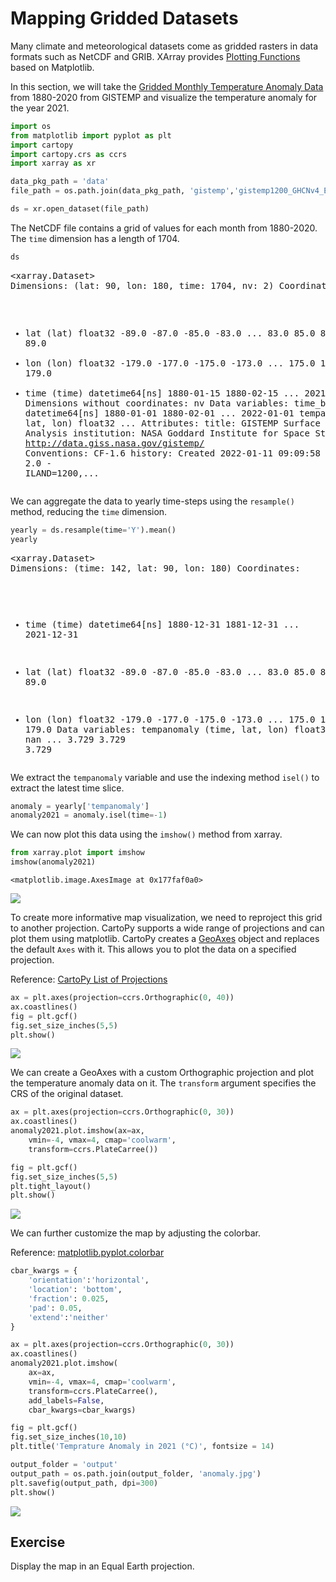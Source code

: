 # Mapping Gridded Datasets

Many climate and meteorological datasets come as gridded rasters in data formats such as NetCDF and GRIB. XArray provides [Plotting Functions](https://xarray.pydata.org/en/stable/user-guide/plotting.html) based on Matplotlib. 

In this section, we will take the [Gridded Monthly Temperature Anomaly Data](https://data.giss.nasa.gov/gistemp/) from 1880-2020 from GISTEMP and visualize the temperature anomaly for the year 2021.


```python
import os
from matplotlib import pyplot as plt
import cartopy
import cartopy.crs as ccrs
import xarray as xr
```


```python
data_pkg_path = 'data'
file_path = os.path.join(data_pkg_path, 'gistemp','gistemp1200_GHCNv4_ERSSTv5.nc')

ds = xr.open_dataset(file_path)
```

The NetCDF file contains a grid of values for each month from 1880-2020. The `time` dimension has a length of 1704.


```python
ds
```




<div><svg style="position: absolute; width: 0; height: 0; overflow: hidden">
<defs>
<symbol id="icon-database" viewBox="0 0 32 32">
<path d="M16 0c-8.837 0-16 2.239-16 5v4c0 2.761 7.163 5 16 5s16-2.239 16-5v-4c0-2.761-7.163-5-16-5z"></path>
<path d="M16 17c-8.837 0-16-2.239-16-5v6c0 2.761 7.163 5 16 5s16-2.239 16-5v-6c0 2.761-7.163 5-16 5z"></path>
<path d="M16 26c-8.837 0-16-2.239-16-5v6c0 2.761 7.163 5 16 5s16-2.239 16-5v-6c0 2.761-7.163 5-16 5z"></path>
</symbol>
<symbol id="icon-file-text2" viewBox="0 0 32 32">
<path d="M28.681 7.159c-0.694-0.947-1.662-2.053-2.724-3.116s-2.169-2.030-3.116-2.724c-1.612-1.182-2.393-1.319-2.841-1.319h-15.5c-1.378 0-2.5 1.121-2.5 2.5v27c0 1.378 1.122 2.5 2.5 2.5h23c1.378 0 2.5-1.122 2.5-2.5v-19.5c0-0.448-0.137-1.23-1.319-2.841zM24.543 5.457c0.959 0.959 1.712 1.825 2.268 2.543h-4.811v-4.811c0.718 0.556 1.584 1.309 2.543 2.268zM28 29.5c0 0.271-0.229 0.5-0.5 0.5h-23c-0.271 0-0.5-0.229-0.5-0.5v-27c0-0.271 0.229-0.5 0.5-0.5 0 0 15.499-0 15.5 0v7c0 0.552 0.448 1 1 1h7v19.5z"></path>
<path d="M23 26h-14c-0.552 0-1-0.448-1-1s0.448-1 1-1h14c0.552 0 1 0.448 1 1s-0.448 1-1 1z"></path>
<path d="M23 22h-14c-0.552 0-1-0.448-1-1s0.448-1 1-1h14c0.552 0 1 0.448 1 1s-0.448 1-1 1z"></path>
<path d="M23 18h-14c-0.552 0-1-0.448-1-1s0.448-1 1-1h14c0.552 0 1 0.448 1 1s-0.448 1-1 1z"></path>
</symbol>
</defs>
</svg>
<style>/* CSS stylesheet for displaying xarray objects in jupyterlab.
 *
 */

:root {
  --xr-font-color0: var(--jp-content-font-color0, rgba(0, 0, 0, 1));
  --xr-font-color2: var(--jp-content-font-color2, rgba(0, 0, 0, 0.54));
  --xr-font-color3: var(--jp-content-font-color3, rgba(0, 0, 0, 0.38));
  --xr-border-color: var(--jp-border-color2, #e0e0e0);
  --xr-disabled-color: var(--jp-layout-color3, #bdbdbd);
  --xr-background-color: var(--jp-layout-color0, white);
  --xr-background-color-row-even: var(--jp-layout-color1, white);
  --xr-background-color-row-odd: var(--jp-layout-color2, #eeeeee);
}

html[theme=dark],
body.vscode-dark {
  --xr-font-color0: rgba(255, 255, 255, 1);
  --xr-font-color2: rgba(255, 255, 255, 0.54);
  --xr-font-color3: rgba(255, 255, 255, 0.38);
  --xr-border-color: #1F1F1F;
  --xr-disabled-color: #515151;
  --xr-background-color: #111111;
  --xr-background-color-row-even: #111111;
  --xr-background-color-row-odd: #313131;
}

.xr-wrap {
  display: block !important;
  min-width: 300px;
  max-width: 700px;
}

.xr-text-repr-fallback {
  /* fallback to plain text repr when CSS is not injected (untrusted notebook) */
  display: none;
}

.xr-header {
  padding-top: 6px;
  padding-bottom: 6px;
  margin-bottom: 4px;
  border-bottom: solid 1px var(--xr-border-color);
}

.xr-header > div,
.xr-header > ul {
  display: inline;
  margin-top: 0;
  margin-bottom: 0;
}

.xr-obj-type,
.xr-array-name {
  margin-left: 2px;
  margin-right: 10px;
}

.xr-obj-type {
  color: var(--xr-font-color2);
}

.xr-sections {
  padding-left: 0 !important;
  display: grid;
  grid-template-columns: 150px auto auto 1fr 20px 20px;
}

.xr-section-item {
  display: contents;
}

.xr-section-item input {
  display: none;
}

.xr-section-item input + label {
  color: var(--xr-disabled-color);
}

.xr-section-item input:enabled + label {
  cursor: pointer;
  color: var(--xr-font-color2);
}

.xr-section-item input:enabled + label:hover {
  color: var(--xr-font-color0);
}

.xr-section-summary {
  grid-column: 1;
  color: var(--xr-font-color2);
  font-weight: 500;
}

.xr-section-summary > span {
  display: inline-block;
  padding-left: 0.5em;
}

.xr-section-summary-in:disabled + label {
  color: var(--xr-font-color2);
}

.xr-section-summary-in + label:before {
  display: inline-block;
  content: '►';
  font-size: 11px;
  width: 15px;
  text-align: center;
}

.xr-section-summary-in:disabled + label:before {
  color: var(--xr-disabled-color);
}

.xr-section-summary-in:checked + label:before {
  content: '▼';
}

.xr-section-summary-in:checked + label > span {
  display: none;
}

.xr-section-summary,
.xr-section-inline-details {
  padding-top: 4px;
  padding-bottom: 4px;
}

.xr-section-inline-details {
  grid-column: 2 / -1;
}

.xr-section-details {
  display: none;
  grid-column: 1 / -1;
  margin-bottom: 5px;
}

.xr-section-summary-in:checked ~ .xr-section-details {
  display: contents;
}

.xr-array-wrap {
  grid-column: 1 / -1;
  display: grid;
  grid-template-columns: 20px auto;
}

.xr-array-wrap > label {
  grid-column: 1;
  vertical-align: top;
}

.xr-preview {
  color: var(--xr-font-color3);
}

.xr-array-preview,
.xr-array-data {
  padding: 0 5px !important;
  grid-column: 2;
}

.xr-array-data,
.xr-array-in:checked ~ .xr-array-preview {
  display: none;
}

.xr-array-in:checked ~ .xr-array-data,
.xr-array-preview {
  display: inline-block;
}

.xr-dim-list {
  display: inline-block !important;
  list-style: none;
  padding: 0 !important;
  margin: 0;
}

.xr-dim-list li {
  display: inline-block;
  padding: 0;
  margin: 0;
}

.xr-dim-list:before {
  content: '(';
}

.xr-dim-list:after {
  content: ')';
}

.xr-dim-list li:not(:last-child):after {
  content: ',';
  padding-right: 5px;
}

.xr-has-index {
  font-weight: bold;
}

.xr-var-list,
.xr-var-item {
  display: contents;
}

.xr-var-item > div,
.xr-var-item label,
.xr-var-item > .xr-var-name span {
  background-color: var(--xr-background-color-row-even);
  margin-bottom: 0;
}

.xr-var-item > .xr-var-name:hover span {
  padding-right: 5px;
}

.xr-var-list > li:nth-child(odd) > div,
.xr-var-list > li:nth-child(odd) > label,
.xr-var-list > li:nth-child(odd) > .xr-var-name span {
  background-color: var(--xr-background-color-row-odd);
}

.xr-var-name {
  grid-column: 1;
}

.xr-var-dims {
  grid-column: 2;
}

.xr-var-dtype {
  grid-column: 3;
  text-align: right;
  color: var(--xr-font-color2);
}

.xr-var-preview {
  grid-column: 4;
}

.xr-var-name,
.xr-var-dims,
.xr-var-dtype,
.xr-preview,
.xr-attrs dt {
  white-space: nowrap;
  overflow: hidden;
  text-overflow: ellipsis;
  padding-right: 10px;
}

.xr-var-name:hover,
.xr-var-dims:hover,
.xr-var-dtype:hover,
.xr-attrs dt:hover {
  overflow: visible;
  width: auto;
  z-index: 1;
}

.xr-var-attrs,
.xr-var-data {
  display: none;
  background-color: var(--xr-background-color) !important;
  padding-bottom: 5px !important;
}

.xr-var-attrs-in:checked ~ .xr-var-attrs,
.xr-var-data-in:checked ~ .xr-var-data {
  display: block;
}

.xr-var-data > table {
  float: right;
}

.xr-var-name span,
.xr-var-data,
.xr-attrs {
  padding-left: 25px !important;
}

.xr-attrs,
.xr-var-attrs,
.xr-var-data {
  grid-column: 1 / -1;
}

dl.xr-attrs {
  padding: 0;
  margin: 0;
  display: grid;
  grid-template-columns: 125px auto;
}

.xr-attrs dt,
.xr-attrs dd {
  padding: 0;
  margin: 0;
  float: left;
  padding-right: 10px;
  width: auto;
}

.xr-attrs dt {
  font-weight: normal;
  grid-column: 1;
}

.xr-attrs dt:hover span {
  display: inline-block;
  background: var(--xr-background-color);
  padding-right: 10px;
}

.xr-attrs dd {
  grid-column: 2;
  white-space: pre-wrap;
  word-break: break-all;
}

.xr-icon-database,
.xr-icon-file-text2 {
  display: inline-block;
  vertical-align: middle;
  width: 1em;
  height: 1.5em !important;
  stroke-width: 0;
  stroke: currentColor;
  fill: currentColor;
}
</style><pre class='xr-text-repr-fallback'>&lt;xarray.Dataset&gt;
Dimensions:      (lat: 90, lon: 180, time: 1704, nv: 2)
Coordinates:
  * lat          (lat) float32 -89.0 -87.0 -85.0 -83.0 ... 83.0 85.0 87.0 89.0
  * lon          (lon) float32 -179.0 -177.0 -175.0 -173.0 ... 175.0 177.0 179.0
  * time         (time) datetime64[ns] 1880-01-15 1880-02-15 ... 2021-12-15
Dimensions without coordinates: nv
Data variables:
    time_bnds    (time, nv) datetime64[ns] 1880-01-01 1880-02-01 ... 2022-01-01
    tempanomaly  (time, lat, lon) float32 ...
Attributes:
    title:        GISTEMP Surface Temperature Analysis
    institution:  NASA Goddard Institute for Space Studies
    source:       http://data.giss.nasa.gov/gistemp/
    Conventions:  CF-1.6
    history:      Created 2022-01-11 09:09:58 by SBBX_to_nc 2.0 - ILAND=1200,...</pre><div class='xr-wrap' style='display:none'><div class='xr-header'><div class='xr-obj-type'>xarray.Dataset</div></div><ul class='xr-sections'><li class='xr-section-item'><input id='section-9a5b987b-145f-455a-8a1d-2fff6ff80e49' class='xr-section-summary-in' type='checkbox' disabled ><label for='section-9a5b987b-145f-455a-8a1d-2fff6ff80e49' class='xr-section-summary'  title='Expand/collapse section'>Dimensions:</label><div class='xr-section-inline-details'><ul class='xr-dim-list'><li><span class='xr-has-index'>lat</span>: 90</li><li><span class='xr-has-index'>lon</span>: 180</li><li><span class='xr-has-index'>time</span>: 1704</li><li><span>nv</span>: 2</li></ul></div><div class='xr-section-details'></div></li><li class='xr-section-item'><input id='section-3b881ace-524f-43b3-aa8a-92773efab302' class='xr-section-summary-in' type='checkbox'  checked><label for='section-3b881ace-524f-43b3-aa8a-92773efab302' class='xr-section-summary' >Coordinates: <span>(3)</span></label><div class='xr-section-inline-details'></div><div class='xr-section-details'><ul class='xr-var-list'><li class='xr-var-item'><div class='xr-var-name'><span class='xr-has-index'>lat</span></div><div class='xr-var-dims'>(lat)</div><div class='xr-var-dtype'>float32</div><div class='xr-var-preview xr-preview'>-89.0 -87.0 -85.0 ... 87.0 89.0</div><input id='attrs-0ba1d6a7-eec9-45bf-a45b-a14afd6cc5f0' class='xr-var-attrs-in' type='checkbox' ><label for='attrs-0ba1d6a7-eec9-45bf-a45b-a14afd6cc5f0' title='Show/Hide attributes'><svg class='icon xr-icon-file-text2'><use xlink:href='#icon-file-text2'></use></svg></label><input id='data-06d57016-d6c0-4627-add9-462fe7711693' class='xr-var-data-in' type='checkbox'><label for='data-06d57016-d6c0-4627-add9-462fe7711693' title='Show/Hide data repr'><svg class='icon xr-icon-database'><use xlink:href='#icon-database'></use></svg></label><div class='xr-var-attrs'><dl class='xr-attrs'><dt><span>standard_name :</span></dt><dd>latitude</dd><dt><span>long_name :</span></dt><dd>Latitude</dd><dt><span>units :</span></dt><dd>degrees_north</dd></dl></div><div class='xr-var-data'><pre>array([-89., -87., -85., -83., -81., -79., -77., -75., -73., -71., -69., -67.,
       -65., -63., -61., -59., -57., -55., -53., -51., -49., -47., -45., -43.,
       -41., -39., -37., -35., -33., -31., -29., -27., -25., -23., -21., -19.,
       -17., -15., -13., -11.,  -9.,  -7.,  -5.,  -3.,  -1.,   1.,   3.,   5.,
         7.,   9.,  11.,  13.,  15.,  17.,  19.,  21.,  23.,  25.,  27.,  29.,
        31.,  33.,  35.,  37.,  39.,  41.,  43.,  45.,  47.,  49.,  51.,  53.,
        55.,  57.,  59.,  61.,  63.,  65.,  67.,  69.,  71.,  73.,  75.,  77.,
        79.,  81.,  83.,  85.,  87.,  89.], dtype=float32)</pre></div></li><li class='xr-var-item'><div class='xr-var-name'><span class='xr-has-index'>lon</span></div><div class='xr-var-dims'>(lon)</div><div class='xr-var-dtype'>float32</div><div class='xr-var-preview xr-preview'>-179.0 -177.0 ... 177.0 179.0</div><input id='attrs-db2cacf5-f5c1-4670-9d31-1cd8ed4181b2' class='xr-var-attrs-in' type='checkbox' ><label for='attrs-db2cacf5-f5c1-4670-9d31-1cd8ed4181b2' title='Show/Hide attributes'><svg class='icon xr-icon-file-text2'><use xlink:href='#icon-file-text2'></use></svg></label><input id='data-30eb754b-c2ce-4e89-9c98-1ff55ff22be0' class='xr-var-data-in' type='checkbox'><label for='data-30eb754b-c2ce-4e89-9c98-1ff55ff22be0' title='Show/Hide data repr'><svg class='icon xr-icon-database'><use xlink:href='#icon-database'></use></svg></label><div class='xr-var-attrs'><dl class='xr-attrs'><dt><span>standard_name :</span></dt><dd>longitude</dd><dt><span>long_name :</span></dt><dd>Longitude</dd><dt><span>units :</span></dt><dd>degrees_east</dd></dl></div><div class='xr-var-data'><pre>array([-179., -177., -175., -173., -171., -169., -167., -165., -163., -161.,
       -159., -157., -155., -153., -151., -149., -147., -145., -143., -141.,
       -139., -137., -135., -133., -131., -129., -127., -125., -123., -121.,
       -119., -117., -115., -113., -111., -109., -107., -105., -103., -101.,
        -99.,  -97.,  -95.,  -93.,  -91.,  -89.,  -87.,  -85.,  -83.,  -81.,
        -79.,  -77.,  -75.,  -73.,  -71.,  -69.,  -67.,  -65.,  -63.,  -61.,
        -59.,  -57.,  -55.,  -53.,  -51.,  -49.,  -47.,  -45.,  -43.,  -41.,
        -39.,  -37.,  -35.,  -33.,  -31.,  -29.,  -27.,  -25.,  -23.,  -21.,
        -19.,  -17.,  -15.,  -13.,  -11.,   -9.,   -7.,   -5.,   -3.,   -1.,
          1.,    3.,    5.,    7.,    9.,   11.,   13.,   15.,   17.,   19.,
         21.,   23.,   25.,   27.,   29.,   31.,   33.,   35.,   37.,   39.,
         41.,   43.,   45.,   47.,   49.,   51.,   53.,   55.,   57.,   59.,
         61.,   63.,   65.,   67.,   69.,   71.,   73.,   75.,   77.,   79.,
         81.,   83.,   85.,   87.,   89.,   91.,   93.,   95.,   97.,   99.,
        101.,  103.,  105.,  107.,  109.,  111.,  113.,  115.,  117.,  119.,
        121.,  123.,  125.,  127.,  129.,  131.,  133.,  135.,  137.,  139.,
        141.,  143.,  145.,  147.,  149.,  151.,  153.,  155.,  157.,  159.,
        161.,  163.,  165.,  167.,  169.,  171.,  173.,  175.,  177.,  179.],
      dtype=float32)</pre></div></li><li class='xr-var-item'><div class='xr-var-name'><span class='xr-has-index'>time</span></div><div class='xr-var-dims'>(time)</div><div class='xr-var-dtype'>datetime64[ns]</div><div class='xr-var-preview xr-preview'>1880-01-15 ... 2021-12-15</div><input id='attrs-f3885ef1-862f-4065-b87f-a278b4994680' class='xr-var-attrs-in' type='checkbox' ><label for='attrs-f3885ef1-862f-4065-b87f-a278b4994680' title='Show/Hide attributes'><svg class='icon xr-icon-file-text2'><use xlink:href='#icon-file-text2'></use></svg></label><input id='data-572c37f1-1bba-4b53-a26a-39e3c9598821' class='xr-var-data-in' type='checkbox'><label for='data-572c37f1-1bba-4b53-a26a-39e3c9598821' title='Show/Hide data repr'><svg class='icon xr-icon-database'><use xlink:href='#icon-database'></use></svg></label><div class='xr-var-attrs'><dl class='xr-attrs'><dt><span>long_name :</span></dt><dd>time</dd><dt><span>bounds :</span></dt><dd>time_bnds</dd></dl></div><div class='xr-var-data'><pre>array([&#x27;1880-01-15T00:00:00.000000000&#x27;, &#x27;1880-02-15T00:00:00.000000000&#x27;,
       &#x27;1880-03-15T00:00:00.000000000&#x27;, ..., &#x27;2021-10-15T00:00:00.000000000&#x27;,
       &#x27;2021-11-15T00:00:00.000000000&#x27;, &#x27;2021-12-15T00:00:00.000000000&#x27;],
      dtype=&#x27;datetime64[ns]&#x27;)</pre></div></li></ul></div></li><li class='xr-section-item'><input id='section-bd892ce1-d5ba-4b55-9316-0c06790499b9' class='xr-section-summary-in' type='checkbox'  checked><label for='section-bd892ce1-d5ba-4b55-9316-0c06790499b9' class='xr-section-summary' >Data variables: <span>(2)</span></label><div class='xr-section-inline-details'></div><div class='xr-section-details'><ul class='xr-var-list'><li class='xr-var-item'><div class='xr-var-name'><span>time_bnds</span></div><div class='xr-var-dims'>(time, nv)</div><div class='xr-var-dtype'>datetime64[ns]</div><div class='xr-var-preview xr-preview'>...</div><input id='attrs-439a5989-1081-4c1a-a25b-4bb8169eeb78' class='xr-var-attrs-in' type='checkbox' disabled><label for='attrs-439a5989-1081-4c1a-a25b-4bb8169eeb78' title='Show/Hide attributes'><svg class='icon xr-icon-file-text2'><use xlink:href='#icon-file-text2'></use></svg></label><input id='data-222a9dce-03b5-43b7-8db4-2928cf66f28a' class='xr-var-data-in' type='checkbox'><label for='data-222a9dce-03b5-43b7-8db4-2928cf66f28a' title='Show/Hide data repr'><svg class='icon xr-icon-database'><use xlink:href='#icon-database'></use></svg></label><div class='xr-var-attrs'><dl class='xr-attrs'></dl></div><div class='xr-var-data'><pre>array([[&#x27;1880-01-01T00:00:00.000000000&#x27;, &#x27;1880-02-01T00:00:00.000000000&#x27;],
       [&#x27;1880-02-01T00:00:00.000000000&#x27;, &#x27;1880-03-01T00:00:00.000000000&#x27;],
       [&#x27;1880-03-01T00:00:00.000000000&#x27;, &#x27;1880-04-01T00:00:00.000000000&#x27;],
       ...,
       [&#x27;2021-10-01T00:00:00.000000000&#x27;, &#x27;2021-11-01T00:00:00.000000000&#x27;],
       [&#x27;2021-11-01T00:00:00.000000000&#x27;, &#x27;2021-12-01T00:00:00.000000000&#x27;],
       [&#x27;2021-12-01T00:00:00.000000000&#x27;, &#x27;2022-01-01T00:00:00.000000000&#x27;]],
      dtype=&#x27;datetime64[ns]&#x27;)</pre></div></li><li class='xr-var-item'><div class='xr-var-name'><span>tempanomaly</span></div><div class='xr-var-dims'>(time, lat, lon)</div><div class='xr-var-dtype'>float32</div><div class='xr-var-preview xr-preview'>...</div><input id='attrs-9e07513b-a75f-4d1e-90d0-aaf614a95ed4' class='xr-var-attrs-in' type='checkbox' ><label for='attrs-9e07513b-a75f-4d1e-90d0-aaf614a95ed4' title='Show/Hide attributes'><svg class='icon xr-icon-file-text2'><use xlink:href='#icon-file-text2'></use></svg></label><input id='data-39ec2e82-aa0b-481a-b076-38801b80488b' class='xr-var-data-in' type='checkbox'><label for='data-39ec2e82-aa0b-481a-b076-38801b80488b' title='Show/Hide data repr'><svg class='icon xr-icon-database'><use xlink:href='#icon-database'></use></svg></label><div class='xr-var-attrs'><dl class='xr-attrs'><dt><span>long_name :</span></dt><dd>Surface temperature anomaly</dd><dt><span>units :</span></dt><dd>K</dd><dt><span>cell_methods :</span></dt><dd>time: mean</dd></dl></div><div class='xr-var-data'><pre>[27604800 values with dtype=float32]</pre></div></li></ul></div></li><li class='xr-section-item'><input id='section-0b6c06d4-d882-46f3-886c-2131b6635be9' class='xr-section-summary-in' type='checkbox'  checked><label for='section-0b6c06d4-d882-46f3-886c-2131b6635be9' class='xr-section-summary' >Attributes: <span>(5)</span></label><div class='xr-section-inline-details'></div><div class='xr-section-details'><dl class='xr-attrs'><dt><span>title :</span></dt><dd>GISTEMP Surface Temperature Analysis</dd><dt><span>institution :</span></dt><dd>NASA Goddard Institute for Space Studies</dd><dt><span>source :</span></dt><dd>http://data.giss.nasa.gov/gistemp/</dd><dt><span>Conventions :</span></dt><dd>CF-1.6</dd><dt><span>history :</span></dt><dd>Created 2022-01-11 09:09:58 by SBBX_to_nc 2.0 - ILAND=1200, IOCEAN=NCDC/ER5, Base: 1951-1980</dd></dl></div></li></ul></div></div>



We can aggregate the data to yearly time-steps using the `resample()` method, reducing the `time` dimension.


```python
yearly = ds.resample(time='Y').mean()
yearly
```




<div><svg style="position: absolute; width: 0; height: 0; overflow: hidden">
<defs>
<symbol id="icon-database" viewBox="0 0 32 32">
<path d="M16 0c-8.837 0-16 2.239-16 5v4c0 2.761 7.163 5 16 5s16-2.239 16-5v-4c0-2.761-7.163-5-16-5z"></path>
<path d="M16 17c-8.837 0-16-2.239-16-5v6c0 2.761 7.163 5 16 5s16-2.239 16-5v-6c0 2.761-7.163 5-16 5z"></path>
<path d="M16 26c-8.837 0-16-2.239-16-5v6c0 2.761 7.163 5 16 5s16-2.239 16-5v-6c0 2.761-7.163 5-16 5z"></path>
</symbol>
<symbol id="icon-file-text2" viewBox="0 0 32 32">
<path d="M28.681 7.159c-0.694-0.947-1.662-2.053-2.724-3.116s-2.169-2.030-3.116-2.724c-1.612-1.182-2.393-1.319-2.841-1.319h-15.5c-1.378 0-2.5 1.121-2.5 2.5v27c0 1.378 1.122 2.5 2.5 2.5h23c1.378 0 2.5-1.122 2.5-2.5v-19.5c0-0.448-0.137-1.23-1.319-2.841zM24.543 5.457c0.959 0.959 1.712 1.825 2.268 2.543h-4.811v-4.811c0.718 0.556 1.584 1.309 2.543 2.268zM28 29.5c0 0.271-0.229 0.5-0.5 0.5h-23c-0.271 0-0.5-0.229-0.5-0.5v-27c0-0.271 0.229-0.5 0.5-0.5 0 0 15.499-0 15.5 0v7c0 0.552 0.448 1 1 1h7v19.5z"></path>
<path d="M23 26h-14c-0.552 0-1-0.448-1-1s0.448-1 1-1h14c0.552 0 1 0.448 1 1s-0.448 1-1 1z"></path>
<path d="M23 22h-14c-0.552 0-1-0.448-1-1s0.448-1 1-1h14c0.552 0 1 0.448 1 1s-0.448 1-1 1z"></path>
<path d="M23 18h-14c-0.552 0-1-0.448-1-1s0.448-1 1-1h14c0.552 0 1 0.448 1 1s-0.448 1-1 1z"></path>
</symbol>
</defs>
</svg>
<style>/* CSS stylesheet for displaying xarray objects in jupyterlab.
 *
 */

:root {
  --xr-font-color0: var(--jp-content-font-color0, rgba(0, 0, 0, 1));
  --xr-font-color2: var(--jp-content-font-color2, rgba(0, 0, 0, 0.54));
  --xr-font-color3: var(--jp-content-font-color3, rgba(0, 0, 0, 0.38));
  --xr-border-color: var(--jp-border-color2, #e0e0e0);
  --xr-disabled-color: var(--jp-layout-color3, #bdbdbd);
  --xr-background-color: var(--jp-layout-color0, white);
  --xr-background-color-row-even: var(--jp-layout-color1, white);
  --xr-background-color-row-odd: var(--jp-layout-color2, #eeeeee);
}

html[theme=dark],
body.vscode-dark {
  --xr-font-color0: rgba(255, 255, 255, 1);
  --xr-font-color2: rgba(255, 255, 255, 0.54);
  --xr-font-color3: rgba(255, 255, 255, 0.38);
  --xr-border-color: #1F1F1F;
  --xr-disabled-color: #515151;
  --xr-background-color: #111111;
  --xr-background-color-row-even: #111111;
  --xr-background-color-row-odd: #313131;
}

.xr-wrap {
  display: block !important;
  min-width: 300px;
  max-width: 700px;
}

.xr-text-repr-fallback {
  /* fallback to plain text repr when CSS is not injected (untrusted notebook) */
  display: none;
}

.xr-header {
  padding-top: 6px;
  padding-bottom: 6px;
  margin-bottom: 4px;
  border-bottom: solid 1px var(--xr-border-color);
}

.xr-header > div,
.xr-header > ul {
  display: inline;
  margin-top: 0;
  margin-bottom: 0;
}

.xr-obj-type,
.xr-array-name {
  margin-left: 2px;
  margin-right: 10px;
}

.xr-obj-type {
  color: var(--xr-font-color2);
}

.xr-sections {
  padding-left: 0 !important;
  display: grid;
  grid-template-columns: 150px auto auto 1fr 20px 20px;
}

.xr-section-item {
  display: contents;
}

.xr-section-item input {
  display: none;
}

.xr-section-item input + label {
  color: var(--xr-disabled-color);
}

.xr-section-item input:enabled + label {
  cursor: pointer;
  color: var(--xr-font-color2);
}

.xr-section-item input:enabled + label:hover {
  color: var(--xr-font-color0);
}

.xr-section-summary {
  grid-column: 1;
  color: var(--xr-font-color2);
  font-weight: 500;
}

.xr-section-summary > span {
  display: inline-block;
  padding-left: 0.5em;
}

.xr-section-summary-in:disabled + label {
  color: var(--xr-font-color2);
}

.xr-section-summary-in + label:before {
  display: inline-block;
  content: '►';
  font-size: 11px;
  width: 15px;
  text-align: center;
}

.xr-section-summary-in:disabled + label:before {
  color: var(--xr-disabled-color);
}

.xr-section-summary-in:checked + label:before {
  content: '▼';
}

.xr-section-summary-in:checked + label > span {
  display: none;
}

.xr-section-summary,
.xr-section-inline-details {
  padding-top: 4px;
  padding-bottom: 4px;
}

.xr-section-inline-details {
  grid-column: 2 / -1;
}

.xr-section-details {
  display: none;
  grid-column: 1 / -1;
  margin-bottom: 5px;
}

.xr-section-summary-in:checked ~ .xr-section-details {
  display: contents;
}

.xr-array-wrap {
  grid-column: 1 / -1;
  display: grid;
  grid-template-columns: 20px auto;
}

.xr-array-wrap > label {
  grid-column: 1;
  vertical-align: top;
}

.xr-preview {
  color: var(--xr-font-color3);
}

.xr-array-preview,
.xr-array-data {
  padding: 0 5px !important;
  grid-column: 2;
}

.xr-array-data,
.xr-array-in:checked ~ .xr-array-preview {
  display: none;
}

.xr-array-in:checked ~ .xr-array-data,
.xr-array-preview {
  display: inline-block;
}

.xr-dim-list {
  display: inline-block !important;
  list-style: none;
  padding: 0 !important;
  margin: 0;
}

.xr-dim-list li {
  display: inline-block;
  padding: 0;
  margin: 0;
}

.xr-dim-list:before {
  content: '(';
}

.xr-dim-list:after {
  content: ')';
}

.xr-dim-list li:not(:last-child):after {
  content: ',';
  padding-right: 5px;
}

.xr-has-index {
  font-weight: bold;
}

.xr-var-list,
.xr-var-item {
  display: contents;
}

.xr-var-item > div,
.xr-var-item label,
.xr-var-item > .xr-var-name span {
  background-color: var(--xr-background-color-row-even);
  margin-bottom: 0;
}

.xr-var-item > .xr-var-name:hover span {
  padding-right: 5px;
}

.xr-var-list > li:nth-child(odd) > div,
.xr-var-list > li:nth-child(odd) > label,
.xr-var-list > li:nth-child(odd) > .xr-var-name span {
  background-color: var(--xr-background-color-row-odd);
}

.xr-var-name {
  grid-column: 1;
}

.xr-var-dims {
  grid-column: 2;
}

.xr-var-dtype {
  grid-column: 3;
  text-align: right;
  color: var(--xr-font-color2);
}

.xr-var-preview {
  grid-column: 4;
}

.xr-var-name,
.xr-var-dims,
.xr-var-dtype,
.xr-preview,
.xr-attrs dt {
  white-space: nowrap;
  overflow: hidden;
  text-overflow: ellipsis;
  padding-right: 10px;
}

.xr-var-name:hover,
.xr-var-dims:hover,
.xr-var-dtype:hover,
.xr-attrs dt:hover {
  overflow: visible;
  width: auto;
  z-index: 1;
}

.xr-var-attrs,
.xr-var-data {
  display: none;
  background-color: var(--xr-background-color) !important;
  padding-bottom: 5px !important;
}

.xr-var-attrs-in:checked ~ .xr-var-attrs,
.xr-var-data-in:checked ~ .xr-var-data {
  display: block;
}

.xr-var-data > table {
  float: right;
}

.xr-var-name span,
.xr-var-data,
.xr-attrs {
  padding-left: 25px !important;
}

.xr-attrs,
.xr-var-attrs,
.xr-var-data {
  grid-column: 1 / -1;
}

dl.xr-attrs {
  padding: 0;
  margin: 0;
  display: grid;
  grid-template-columns: 125px auto;
}

.xr-attrs dt,
.xr-attrs dd {
  padding: 0;
  margin: 0;
  float: left;
  padding-right: 10px;
  width: auto;
}

.xr-attrs dt {
  font-weight: normal;
  grid-column: 1;
}

.xr-attrs dt:hover span {
  display: inline-block;
  background: var(--xr-background-color);
  padding-right: 10px;
}

.xr-attrs dd {
  grid-column: 2;
  white-space: pre-wrap;
  word-break: break-all;
}

.xr-icon-database,
.xr-icon-file-text2 {
  display: inline-block;
  vertical-align: middle;
  width: 1em;
  height: 1.5em !important;
  stroke-width: 0;
  stroke: currentColor;
  fill: currentColor;
}
</style><pre class='xr-text-repr-fallback'>&lt;xarray.Dataset&gt;
Dimensions:      (time: 142, lat: 90, lon: 180)
Coordinates:
  * time         (time) datetime64[ns] 1880-12-31 1881-12-31 ... 2021-12-31
  * lat          (lat) float32 -89.0 -87.0 -85.0 -83.0 ... 83.0 85.0 87.0 89.0
  * lon          (lon) float32 -179.0 -177.0 -175.0 -173.0 ... 175.0 177.0 179.0
Data variables:
    tempanomaly  (time, lat, lon) float32 nan nan nan nan ... 3.729 3.729 3.729</pre><div class='xr-wrap' style='display:none'><div class='xr-header'><div class='xr-obj-type'>xarray.Dataset</div></div><ul class='xr-sections'><li class='xr-section-item'><input id='section-0c62db21-fc93-4d3d-a3f1-840d98bbd69f' class='xr-section-summary-in' type='checkbox' disabled ><label for='section-0c62db21-fc93-4d3d-a3f1-840d98bbd69f' class='xr-section-summary'  title='Expand/collapse section'>Dimensions:</label><div class='xr-section-inline-details'><ul class='xr-dim-list'><li><span class='xr-has-index'>time</span>: 142</li><li><span class='xr-has-index'>lat</span>: 90</li><li><span class='xr-has-index'>lon</span>: 180</li></ul></div><div class='xr-section-details'></div></li><li class='xr-section-item'><input id='section-bec08bbe-8469-40b6-a44d-3cb5313a56b8' class='xr-section-summary-in' type='checkbox'  checked><label for='section-bec08bbe-8469-40b6-a44d-3cb5313a56b8' class='xr-section-summary' >Coordinates: <span>(3)</span></label><div class='xr-section-inline-details'></div><div class='xr-section-details'><ul class='xr-var-list'><li class='xr-var-item'><div class='xr-var-name'><span class='xr-has-index'>time</span></div><div class='xr-var-dims'>(time)</div><div class='xr-var-dtype'>datetime64[ns]</div><div class='xr-var-preview xr-preview'>1880-12-31 ... 2021-12-31</div><input id='attrs-ab9c717d-264d-4583-9eb6-128856de29e7' class='xr-var-attrs-in' type='checkbox' disabled><label for='attrs-ab9c717d-264d-4583-9eb6-128856de29e7' title='Show/Hide attributes'><svg class='icon xr-icon-file-text2'><use xlink:href='#icon-file-text2'></use></svg></label><input id='data-14840b4a-0260-4bf3-b372-49a0b45bc951' class='xr-var-data-in' type='checkbox'><label for='data-14840b4a-0260-4bf3-b372-49a0b45bc951' title='Show/Hide data repr'><svg class='icon xr-icon-database'><use xlink:href='#icon-database'></use></svg></label><div class='xr-var-attrs'><dl class='xr-attrs'></dl></div><div class='xr-var-data'><pre>array([&#x27;1880-12-31T00:00:00.000000000&#x27;, &#x27;1881-12-31T00:00:00.000000000&#x27;,
       &#x27;1882-12-31T00:00:00.000000000&#x27;, &#x27;1883-12-31T00:00:00.000000000&#x27;,
       &#x27;1884-12-31T00:00:00.000000000&#x27;, &#x27;1885-12-31T00:00:00.000000000&#x27;,
       &#x27;1886-12-31T00:00:00.000000000&#x27;, &#x27;1887-12-31T00:00:00.000000000&#x27;,
       &#x27;1888-12-31T00:00:00.000000000&#x27;, &#x27;1889-12-31T00:00:00.000000000&#x27;,
       &#x27;1890-12-31T00:00:00.000000000&#x27;, &#x27;1891-12-31T00:00:00.000000000&#x27;,
       &#x27;1892-12-31T00:00:00.000000000&#x27;, &#x27;1893-12-31T00:00:00.000000000&#x27;,
       &#x27;1894-12-31T00:00:00.000000000&#x27;, &#x27;1895-12-31T00:00:00.000000000&#x27;,
       &#x27;1896-12-31T00:00:00.000000000&#x27;, &#x27;1897-12-31T00:00:00.000000000&#x27;,
       &#x27;1898-12-31T00:00:00.000000000&#x27;, &#x27;1899-12-31T00:00:00.000000000&#x27;,
       &#x27;1900-12-31T00:00:00.000000000&#x27;, &#x27;1901-12-31T00:00:00.000000000&#x27;,
       &#x27;1902-12-31T00:00:00.000000000&#x27;, &#x27;1903-12-31T00:00:00.000000000&#x27;,
       &#x27;1904-12-31T00:00:00.000000000&#x27;, &#x27;1905-12-31T00:00:00.000000000&#x27;,
       &#x27;1906-12-31T00:00:00.000000000&#x27;, &#x27;1907-12-31T00:00:00.000000000&#x27;,
       &#x27;1908-12-31T00:00:00.000000000&#x27;, &#x27;1909-12-31T00:00:00.000000000&#x27;,
       &#x27;1910-12-31T00:00:00.000000000&#x27;, &#x27;1911-12-31T00:00:00.000000000&#x27;,
       &#x27;1912-12-31T00:00:00.000000000&#x27;, &#x27;1913-12-31T00:00:00.000000000&#x27;,
       &#x27;1914-12-31T00:00:00.000000000&#x27;, &#x27;1915-12-31T00:00:00.000000000&#x27;,
       &#x27;1916-12-31T00:00:00.000000000&#x27;, &#x27;1917-12-31T00:00:00.000000000&#x27;,
       &#x27;1918-12-31T00:00:00.000000000&#x27;, &#x27;1919-12-31T00:00:00.000000000&#x27;,
       &#x27;1920-12-31T00:00:00.000000000&#x27;, &#x27;1921-12-31T00:00:00.000000000&#x27;,
       &#x27;1922-12-31T00:00:00.000000000&#x27;, &#x27;1923-12-31T00:00:00.000000000&#x27;,
       &#x27;1924-12-31T00:00:00.000000000&#x27;, &#x27;1925-12-31T00:00:00.000000000&#x27;,
       &#x27;1926-12-31T00:00:00.000000000&#x27;, &#x27;1927-12-31T00:00:00.000000000&#x27;,
       &#x27;1928-12-31T00:00:00.000000000&#x27;, &#x27;1929-12-31T00:00:00.000000000&#x27;,
       &#x27;1930-12-31T00:00:00.000000000&#x27;, &#x27;1931-12-31T00:00:00.000000000&#x27;,
       &#x27;1932-12-31T00:00:00.000000000&#x27;, &#x27;1933-12-31T00:00:00.000000000&#x27;,
       &#x27;1934-12-31T00:00:00.000000000&#x27;, &#x27;1935-12-31T00:00:00.000000000&#x27;,
       &#x27;1936-12-31T00:00:00.000000000&#x27;, &#x27;1937-12-31T00:00:00.000000000&#x27;,
       &#x27;1938-12-31T00:00:00.000000000&#x27;, &#x27;1939-12-31T00:00:00.000000000&#x27;,
       &#x27;1940-12-31T00:00:00.000000000&#x27;, &#x27;1941-12-31T00:00:00.000000000&#x27;,
       &#x27;1942-12-31T00:00:00.000000000&#x27;, &#x27;1943-12-31T00:00:00.000000000&#x27;,
       &#x27;1944-12-31T00:00:00.000000000&#x27;, &#x27;1945-12-31T00:00:00.000000000&#x27;,
       &#x27;1946-12-31T00:00:00.000000000&#x27;, &#x27;1947-12-31T00:00:00.000000000&#x27;,
       &#x27;1948-12-31T00:00:00.000000000&#x27;, &#x27;1949-12-31T00:00:00.000000000&#x27;,
       &#x27;1950-12-31T00:00:00.000000000&#x27;, &#x27;1951-12-31T00:00:00.000000000&#x27;,
       &#x27;1952-12-31T00:00:00.000000000&#x27;, &#x27;1953-12-31T00:00:00.000000000&#x27;,
       &#x27;1954-12-31T00:00:00.000000000&#x27;, &#x27;1955-12-31T00:00:00.000000000&#x27;,
       &#x27;1956-12-31T00:00:00.000000000&#x27;, &#x27;1957-12-31T00:00:00.000000000&#x27;,
       &#x27;1958-12-31T00:00:00.000000000&#x27;, &#x27;1959-12-31T00:00:00.000000000&#x27;,
       &#x27;1960-12-31T00:00:00.000000000&#x27;, &#x27;1961-12-31T00:00:00.000000000&#x27;,
       &#x27;1962-12-31T00:00:00.000000000&#x27;, &#x27;1963-12-31T00:00:00.000000000&#x27;,
       &#x27;1964-12-31T00:00:00.000000000&#x27;, &#x27;1965-12-31T00:00:00.000000000&#x27;,
       &#x27;1966-12-31T00:00:00.000000000&#x27;, &#x27;1967-12-31T00:00:00.000000000&#x27;,
       &#x27;1968-12-31T00:00:00.000000000&#x27;, &#x27;1969-12-31T00:00:00.000000000&#x27;,
       &#x27;1970-12-31T00:00:00.000000000&#x27;, &#x27;1971-12-31T00:00:00.000000000&#x27;,
       &#x27;1972-12-31T00:00:00.000000000&#x27;, &#x27;1973-12-31T00:00:00.000000000&#x27;,
       &#x27;1974-12-31T00:00:00.000000000&#x27;, &#x27;1975-12-31T00:00:00.000000000&#x27;,
       &#x27;1976-12-31T00:00:00.000000000&#x27;, &#x27;1977-12-31T00:00:00.000000000&#x27;,
       &#x27;1978-12-31T00:00:00.000000000&#x27;, &#x27;1979-12-31T00:00:00.000000000&#x27;,
       &#x27;1980-12-31T00:00:00.000000000&#x27;, &#x27;1981-12-31T00:00:00.000000000&#x27;,
       &#x27;1982-12-31T00:00:00.000000000&#x27;, &#x27;1983-12-31T00:00:00.000000000&#x27;,
       &#x27;1984-12-31T00:00:00.000000000&#x27;, &#x27;1985-12-31T00:00:00.000000000&#x27;,
       &#x27;1986-12-31T00:00:00.000000000&#x27;, &#x27;1987-12-31T00:00:00.000000000&#x27;,
       &#x27;1988-12-31T00:00:00.000000000&#x27;, &#x27;1989-12-31T00:00:00.000000000&#x27;,
       &#x27;1990-12-31T00:00:00.000000000&#x27;, &#x27;1991-12-31T00:00:00.000000000&#x27;,
       &#x27;1992-12-31T00:00:00.000000000&#x27;, &#x27;1993-12-31T00:00:00.000000000&#x27;,
       &#x27;1994-12-31T00:00:00.000000000&#x27;, &#x27;1995-12-31T00:00:00.000000000&#x27;,
       &#x27;1996-12-31T00:00:00.000000000&#x27;, &#x27;1997-12-31T00:00:00.000000000&#x27;,
       &#x27;1998-12-31T00:00:00.000000000&#x27;, &#x27;1999-12-31T00:00:00.000000000&#x27;,
       &#x27;2000-12-31T00:00:00.000000000&#x27;, &#x27;2001-12-31T00:00:00.000000000&#x27;,
       &#x27;2002-12-31T00:00:00.000000000&#x27;, &#x27;2003-12-31T00:00:00.000000000&#x27;,
       &#x27;2004-12-31T00:00:00.000000000&#x27;, &#x27;2005-12-31T00:00:00.000000000&#x27;,
       &#x27;2006-12-31T00:00:00.000000000&#x27;, &#x27;2007-12-31T00:00:00.000000000&#x27;,
       &#x27;2008-12-31T00:00:00.000000000&#x27;, &#x27;2009-12-31T00:00:00.000000000&#x27;,
       &#x27;2010-12-31T00:00:00.000000000&#x27;, &#x27;2011-12-31T00:00:00.000000000&#x27;,
       &#x27;2012-12-31T00:00:00.000000000&#x27;, &#x27;2013-12-31T00:00:00.000000000&#x27;,
       &#x27;2014-12-31T00:00:00.000000000&#x27;, &#x27;2015-12-31T00:00:00.000000000&#x27;,
       &#x27;2016-12-31T00:00:00.000000000&#x27;, &#x27;2017-12-31T00:00:00.000000000&#x27;,
       &#x27;2018-12-31T00:00:00.000000000&#x27;, &#x27;2019-12-31T00:00:00.000000000&#x27;,
       &#x27;2020-12-31T00:00:00.000000000&#x27;, &#x27;2021-12-31T00:00:00.000000000&#x27;],
      dtype=&#x27;datetime64[ns]&#x27;)</pre></div></li><li class='xr-var-item'><div class='xr-var-name'><span class='xr-has-index'>lat</span></div><div class='xr-var-dims'>(lat)</div><div class='xr-var-dtype'>float32</div><div class='xr-var-preview xr-preview'>-89.0 -87.0 -85.0 ... 87.0 89.0</div><input id='attrs-ff8ac8f9-406a-47d0-a4f5-0f58be5a04f9' class='xr-var-attrs-in' type='checkbox' ><label for='attrs-ff8ac8f9-406a-47d0-a4f5-0f58be5a04f9' title='Show/Hide attributes'><svg class='icon xr-icon-file-text2'><use xlink:href='#icon-file-text2'></use></svg></label><input id='data-0a2f9480-81de-4c1d-a4ad-6a426a73be93' class='xr-var-data-in' type='checkbox'><label for='data-0a2f9480-81de-4c1d-a4ad-6a426a73be93' title='Show/Hide data repr'><svg class='icon xr-icon-database'><use xlink:href='#icon-database'></use></svg></label><div class='xr-var-attrs'><dl class='xr-attrs'><dt><span>standard_name :</span></dt><dd>latitude</dd><dt><span>long_name :</span></dt><dd>Latitude</dd><dt><span>units :</span></dt><dd>degrees_north</dd></dl></div><div class='xr-var-data'><pre>array([-89., -87., -85., -83., -81., -79., -77., -75., -73., -71., -69., -67.,
       -65., -63., -61., -59., -57., -55., -53., -51., -49., -47., -45., -43.,
       -41., -39., -37., -35., -33., -31., -29., -27., -25., -23., -21., -19.,
       -17., -15., -13., -11.,  -9.,  -7.,  -5.,  -3.,  -1.,   1.,   3.,   5.,
         7.,   9.,  11.,  13.,  15.,  17.,  19.,  21.,  23.,  25.,  27.,  29.,
        31.,  33.,  35.,  37.,  39.,  41.,  43.,  45.,  47.,  49.,  51.,  53.,
        55.,  57.,  59.,  61.,  63.,  65.,  67.,  69.,  71.,  73.,  75.,  77.,
        79.,  81.,  83.,  85.,  87.,  89.], dtype=float32)</pre></div></li><li class='xr-var-item'><div class='xr-var-name'><span class='xr-has-index'>lon</span></div><div class='xr-var-dims'>(lon)</div><div class='xr-var-dtype'>float32</div><div class='xr-var-preview xr-preview'>-179.0 -177.0 ... 177.0 179.0</div><input id='attrs-7460a0a4-f899-40eb-8077-bd9534509bdc' class='xr-var-attrs-in' type='checkbox' ><label for='attrs-7460a0a4-f899-40eb-8077-bd9534509bdc' title='Show/Hide attributes'><svg class='icon xr-icon-file-text2'><use xlink:href='#icon-file-text2'></use></svg></label><input id='data-96ab8ed8-1748-47ed-9739-797b5f4ec700' class='xr-var-data-in' type='checkbox'><label for='data-96ab8ed8-1748-47ed-9739-797b5f4ec700' title='Show/Hide data repr'><svg class='icon xr-icon-database'><use xlink:href='#icon-database'></use></svg></label><div class='xr-var-attrs'><dl class='xr-attrs'><dt><span>standard_name :</span></dt><dd>longitude</dd><dt><span>long_name :</span></dt><dd>Longitude</dd><dt><span>units :</span></dt><dd>degrees_east</dd></dl></div><div class='xr-var-data'><pre>array([-179., -177., -175., -173., -171., -169., -167., -165., -163., -161.,
       -159., -157., -155., -153., -151., -149., -147., -145., -143., -141.,
       -139., -137., -135., -133., -131., -129., -127., -125., -123., -121.,
       -119., -117., -115., -113., -111., -109., -107., -105., -103., -101.,
        -99.,  -97.,  -95.,  -93.,  -91.,  -89.,  -87.,  -85.,  -83.,  -81.,
        -79.,  -77.,  -75.,  -73.,  -71.,  -69.,  -67.,  -65.,  -63.,  -61.,
        -59.,  -57.,  -55.,  -53.,  -51.,  -49.,  -47.,  -45.,  -43.,  -41.,
        -39.,  -37.,  -35.,  -33.,  -31.,  -29.,  -27.,  -25.,  -23.,  -21.,
        -19.,  -17.,  -15.,  -13.,  -11.,   -9.,   -7.,   -5.,   -3.,   -1.,
          1.,    3.,    5.,    7.,    9.,   11.,   13.,   15.,   17.,   19.,
         21.,   23.,   25.,   27.,   29.,   31.,   33.,   35.,   37.,   39.,
         41.,   43.,   45.,   47.,   49.,   51.,   53.,   55.,   57.,   59.,
         61.,   63.,   65.,   67.,   69.,   71.,   73.,   75.,   77.,   79.,
         81.,   83.,   85.,   87.,   89.,   91.,   93.,   95.,   97.,   99.,
        101.,  103.,  105.,  107.,  109.,  111.,  113.,  115.,  117.,  119.,
        121.,  123.,  125.,  127.,  129.,  131.,  133.,  135.,  137.,  139.,
        141.,  143.,  145.,  147.,  149.,  151.,  153.,  155.,  157.,  159.,
        161.,  163.,  165.,  167.,  169.,  171.,  173.,  175.,  177.,  179.],
      dtype=float32)</pre></div></li></ul></div></li><li class='xr-section-item'><input id='section-45e653ef-3e52-46a5-840e-01867d77a892' class='xr-section-summary-in' type='checkbox'  checked><label for='section-45e653ef-3e52-46a5-840e-01867d77a892' class='xr-section-summary' >Data variables: <span>(1)</span></label><div class='xr-section-inline-details'></div><div class='xr-section-details'><ul class='xr-var-list'><li class='xr-var-item'><div class='xr-var-name'><span>tempanomaly</span></div><div class='xr-var-dims'>(time, lat, lon)</div><div class='xr-var-dtype'>float32</div><div class='xr-var-preview xr-preview'>nan nan nan ... 3.729 3.729 3.729</div><input id='attrs-fd1e2627-b539-4261-a8e0-5867dac3f644' class='xr-var-attrs-in' type='checkbox' disabled><label for='attrs-fd1e2627-b539-4261-a8e0-5867dac3f644' title='Show/Hide attributes'><svg class='icon xr-icon-file-text2'><use xlink:href='#icon-file-text2'></use></svg></label><input id='data-e90bcf10-fc5d-457c-b0e5-884ca6ee5dda' class='xr-var-data-in' type='checkbox'><label for='data-e90bcf10-fc5d-457c-b0e5-884ca6ee5dda' title='Show/Hide data repr'><svg class='icon xr-icon-database'><use xlink:href='#icon-database'></use></svg></label><div class='xr-var-attrs'><dl class='xr-attrs'></dl></div><div class='xr-var-data'><pre>array([[[        nan,         nan,         nan, ...,         nan,
                 nan,         nan],
        [        nan,         nan,         nan, ...,         nan,
                 nan,         nan],
        [        nan,         nan,         nan, ...,         nan,
                 nan,         nan],
        ...,
        [        nan,         nan,         nan, ...,         nan,
                 nan,         nan],
        [        nan,         nan,         nan, ...,         nan,
                 nan,         nan],
        [        nan,         nan,         nan, ...,         nan,
                 nan,         nan]],

       [[        nan,         nan,         nan, ...,         nan,
                 nan,         nan],
        [        nan,         nan,         nan, ...,         nan,
                 nan,         nan],
        [        nan,         nan,         nan, ...,         nan,
                 nan,         nan],
...
        [ 3.7966664 ,  3.7966664 ,  3.7966664 , ...,  3.7966664 ,
          3.7966664 ,  3.7966664 ],
        [ 3.7966664 ,  3.7966664 ,  3.7966664 , ...,  3.7966664 ,
          3.7966664 ,  3.7966664 ],
        [ 3.7966664 ,  3.7966664 ,  3.7966664 , ...,  3.7966664 ,
          3.7966664 ,  3.7966664 ]],

       [[-1.0675001 , -1.0675001 , -1.0675001 , ..., -1.0675001 ,
         -1.0675001 , -1.0675001 ],
        [-1.0675001 , -1.0675001 , -1.0675001 , ..., -1.0675001 ,
         -1.0675001 , -1.0675001 ],
        [-1.0675001 , -1.0675001 , -1.0675001 , ..., -1.0675001 ,
         -1.0675001 , -1.0675001 ],
        ...,
        [ 3.7291667 ,  3.7291667 ,  3.7291667 , ...,  3.7291667 ,
          3.7291667 ,  3.7291667 ],
        [ 3.7291667 ,  3.7291667 ,  3.7291667 , ...,  3.7291667 ,
          3.7291667 ,  3.7291667 ],
        [ 3.7291667 ,  3.7291667 ,  3.7291667 , ...,  3.7291667 ,
          3.7291667 ,  3.7291667 ]]], dtype=float32)</pre></div></li></ul></div></li><li class='xr-section-item'><input id='section-ad84c356-11aa-44a0-be3f-cf374736734c' class='xr-section-summary-in' type='checkbox' disabled ><label for='section-ad84c356-11aa-44a0-be3f-cf374736734c' class='xr-section-summary'  title='Expand/collapse section'>Attributes: <span>(0)</span></label><div class='xr-section-inline-details'></div><div class='xr-section-details'><dl class='xr-attrs'></dl></div></li></ul></div></div>



We extract the `tempanomaly` variable and use the indexing method `isel()` to extract the latest time slice.


```python
anomaly = yearly['tempanomaly']
anomaly2021 = anomaly.isel(time=-1)
```

We can now plot this data using the `imshow()` method from xarray.


```python
from xarray.plot import imshow
imshow(anomaly2021)
```




    <matplotlib.image.AxesImage at 0x177faf0a0>




    
![](08_mapping_gridded_datasets_files/08_mapping_gridded_datasets_11_1.png)
    


To create more informative map visualization, we need to reproject this grid to another projection. CartoPy supports a wide range of projections and can plot them using matplotlib. CartoPy creates a [GeoAxes](https://scitools.org.uk/cartopy/docs/latest/reference/generated/cartopy.mpl.geoaxes.GeoAxes.html) object and replaces the default `Axes` with it. This allows you to plot the data on a specified projection.

Reference: [CartoPy List of Projections](https://scitools.org.uk/cartopy/docs/latest/reference/crs.html?highlight=list#list-of-projections)


```python
ax = plt.axes(projection=ccrs.Orthographic(0, 40))
ax.coastlines()
fig = plt.gcf()
fig.set_size_inches(5,5)
plt.show()
```


    
![](08_mapping_gridded_datasets_files/08_mapping_gridded_datasets_13_0.png)
    


We can create a GeoAxes with a custom Orthographic projection and plot the temperature anomaly data on it. The `transform` argument specifies the CRS of the original dataset.


```python
ax = plt.axes(projection=ccrs.Orthographic(0, 30))
ax.coastlines()
anomaly2021.plot.imshow(ax=ax,
    vmin=-4, vmax=4, cmap='coolwarm',
    transform=ccrs.PlateCarree())

fig = plt.gcf()
fig.set_size_inches(5,5)
plt.tight_layout()
plt.show()
```


    
![](08_mapping_gridded_datasets_files/08_mapping_gridded_datasets_15_0.png)
    


We can further customize the map by adjusting the colorbar. 

Reference: [matplotlib.pyplot.colorbar](https://matplotlib.org/stable/api/_as_gen/matplotlib.pyplot.colorbar.html)


```python
cbar_kwargs = {
    'orientation':'horizontal',
    'location': 'bottom',
    'fraction': 0.025,
    'pad': 0.05,
    'extend':'neither'
}

ax = plt.axes(projection=ccrs.Orthographic(0, 30))
ax.coastlines()
anomaly2021.plot.imshow(
    ax=ax,
    vmin=-4, vmax=4, cmap='coolwarm',
    transform=ccrs.PlateCarree(),
    add_labels=False,
    cbar_kwargs=cbar_kwargs)

fig = plt.gcf()
fig.set_size_inches(10,10)
plt.title('Temprature Anomaly in 2021 (°C)', fontsize = 14)

output_folder = 'output'
output_path = os.path.join(output_folder, 'anomaly.jpg')
plt.savefig(output_path, dpi=300)
plt.show()
```


    
![](08_mapping_gridded_datasets_files/08_mapping_gridded_datasets_17_0.png)
    


## Exercise

Display the map in an Equal Earth projection.
